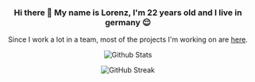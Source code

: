 <div align="center">

### Hi there 👋 My name is Lorenz, I'm 22 years old and I live in germany 😌

Since I work a lot in a team, most of the projects I'm working on are <a href="https://github.com/projectkml">here</a>.
 
![Github Stats](https://github-readme-stats.vercel.app/api?username=beastle9end&count_private=true&show_icons=true&include_all_commits=true&hide_border=true&count_private=true&theme=radical&bg_color=00000000&text_color=79c0ff&title_color=ff7b72&icon_color=ffa656)

![GitHub Streak](http://github-readme-streak-stats.herokuapp.com?user=beastle9end&theme=github-dark-blue&hide_border=true&fire=FFA656&ring=FF7B72&stroke=FF7B72&dates=79C0FF&currStreakNum=79C0FF&sideNums=79C0FF&currStreakLabel=79C0FF&sideLabels=79C0FF)  
  
</div>
